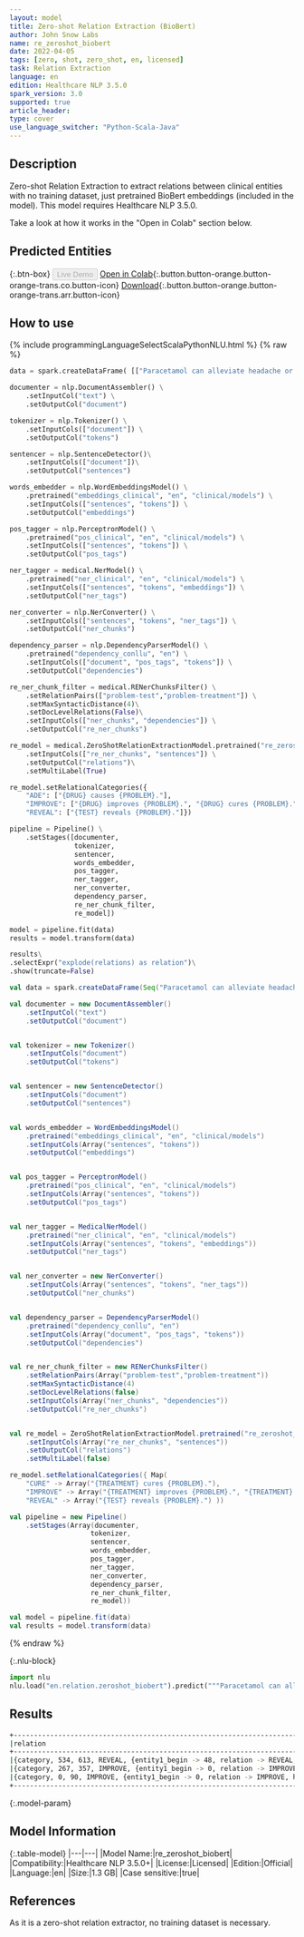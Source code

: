 ```yaml
---
layout: model
title: Zero-shot Relation Extraction (BioBert)
author: John Snow Labs
name: re_zeroshot_biobert
date: 2022-04-05
tags: [zero, shot, zero_shot, en, licensed]
task: Relation Extraction
language: en
edition: Healthcare NLP 3.5.0
spark_version: 3.0
supported: true
article_header:
type: cover
use_language_switcher: "Python-Scala-Java"
---
```


## Description

Zero-shot Relation Extraction to extract relations between clinical entities with no training dataset, just pretrained BioBert embeddings (included in the model). This model requires Healthcare NLP 3.5.0. 

Take a look at how it works in the "Open in Colab" section below.

## Predicted Entities




{:.btn-box}
<button class="button button-orange" disabled>Live Demo</button>
[Open in Colab](https://colab.research.google.com/github/JohnSnowLabs/spark-nlp-workshop/blob/master/tutorials/Certification_Trainings/Healthcare/10.3.ZeroShot_Clinical_Relation_Extraction.ipynb){:.button.button-orange.button-orange-trans.co.button-icon}
[Download](https://s3.amazonaws.com/auxdata.johnsnowlabs.com/clinical/models/re_zeroshot_biobert_en_3.5.0_3.0_1649176740466.zip){:.button.button-orange.button-orange-trans.arr.button-icon}

## How to use



<div class="tabs-box" markdown="1">
{% include programmingLanguageSelectScalaPythonNLU.html %}
{% raw %}

```python
data = spark.createDataFrame( [["Paracetamol can alleviate headache or sickness. An MRI test can be used to find cancer."]] ).toDF("text")

documenter = nlp.DocumentAssembler() \
    .setInputCol("text") \
    .setOutputCol("document")

tokenizer = nlp.Tokenizer() \
    .setInputCols(["document"]) \
    .setOutputCol("tokens")

sentencer = nlp.SentenceDetector()\
    .setInputCols(["document"])\
    .setOutputCol("sentences")

words_embedder = nlp.WordEmbeddingsModel() \
    .pretrained("embeddings_clinical", "en", "clinical/models") \
    .setInputCols(["sentences", "tokens"]) \
    .setOutputCol("embeddings")

pos_tagger = nlp.PerceptronModel() \
    .pretrained("pos_clinical", "en", "clinical/models") \
    .setInputCols(["sentences", "tokens"]) \
    .setOutputCol("pos_tags")

ner_tagger = medical.NerModel() \
    .pretrained("ner_clinical", "en", "clinical/models") \
    .setInputCols(["sentences", "tokens", "embeddings"]) \
    .setOutputCol("ner_tags")

ner_converter = nlp.NerConverter() \
    .setInputCols(["sentences", "tokens", "ner_tags"]) \
    .setOutputCol("ner_chunks")

dependency_parser = nlp.DependencyParserModel() \
    .pretrained("dependency_conllu", "en") \
    .setInputCols(["document", "pos_tags", "tokens"]) \
    .setOutputCol("dependencies")

re_ner_chunk_filter = medical.RENerChunksFilter() \
    .setRelationPairs(["problem-test","problem-treatment"]) \
    .setMaxSyntacticDistance(4)\
    .setDocLevelRelations(False)\
    .setInputCols(["ner_chunks", "dependencies"]) \
    .setOutputCol("re_ner_chunks")

re_model = medical.ZeroShotRelationExtractionModel.pretrained("re_zeroshot_biobert", "en", "clinical/models")\
    .setInputCols(["re_ner_chunks", "sentences"]) \
    .setOutputCol("relations")\
    .setMultiLabel(True)

re_model.setRelationalCategories({
    "ADE": ["{DRUG} causes {PROBLEM}."],
    "IMPROVE": ["{DRUG} improves {PROBLEM}.", "{DRUG} cures {PROBLEM}."],
    "REVEAL": ["{TEST} reveals {PROBLEM}."]})

pipeline = Pipeline() \
    .setStages([documenter, 
                tokenizer, 
                sentencer, 
                words_embedder, 
                pos_tagger, 
                ner_tagger, 
                ner_converter,
                dependency_parser, 
                re_ner_chunk_filter, 
                re_model])

model = pipeline.fit(data)
results = model.transform(data)

results\
.selectExpr("explode(relations) as relation")\
.show(truncate=False)
```
```scala
val data = spark.createDataFrame(Seq("Paracetamol can alleviate headache or sickness. An MRI test can be used to find cancer.")).toDF("text")

val documenter = new DocumentAssembler()
    .setInputCol("text")
    .setOutputCol("document")


val tokenizer = new Tokenizer()
    .setInputCols("document")
    .setOutputCol("tokens")


val sentencer = new SentenceDetector()
    .setInputCols("document")
    .setOutputCol("sentences")


val words_embedder = WordEmbeddingsModel()
    .pretrained("embeddings_clinical", "en", "clinical/models")
    .setInputCols(Array("sentences", "tokens"))
    .setOutputCol("embeddings")


val pos_tagger = PerceptronModel()
    .pretrained("pos_clinical", "en", "clinical/models")
    .setInputCols(Array("sentences", "tokens"))
    .setOutputCol("pos_tags")


val ner_tagger = MedicalNerModel()
    .pretrained("ner_clinical", "en", "clinical/models")
    .setInputCols(Array("sentences", "tokens", "embeddings"))
    .setOutputCol("ner_tags")


val ner_converter = new NerConverter()
    .setInputCols(Array("sentences", "tokens", "ner_tags"))
    .setOutputCol("ner_chunks")


val dependency_parser = DependencyParserModel()
    .pretrained("dependency_conllu", "en")
    .setInputCols(Array("document", "pos_tags", "tokens"))
    .setOutputCol("dependencies")


val re_ner_chunk_filter = new RENerChunksFilter()
    .setRelationPairs(Array("problem-test","problem-treatment"))
    .setMaxSyntacticDistance(4)
    .setDocLevelRelations(false)
    .setInputCols(Array("ner_chunks", "dependencies"))
    .setOutputCol("re_ner_chunks")


val re_model = ZeroShotRelationExtractionModel.pretrained("re_zeroshot_biobert", "en", "clinical/models")
    .setInputCols(Array("re_ner_chunks", "sentences"))
    .setOutputCol("relations")
    .setMultiLabel(false)

re_model.setRelationalCategories({ Map(
    "CURE" -> Array("{TREATMENT} cures {PROBLEM}."),
    "IMPROVE" -> Array("{TREATMENT} improves {PROBLEM}.", "{TREATMENT} cures {PROBLEM}."),
    "REVEAL" -> Array("{TEST} reveals {PROBLEM}.") ))

val pipeline = new Pipeline()
    .setStages(Array(documenter, 
                    tokenizer, 
                    sentencer, 
                    words_embedder, 
                    pos_tagger, 
                    ner_tagger, 
                    ner_converter,
                    dependency_parser, 
                    re_ner_chunk_filter, 
                    re_model))

val model = pipeline.fit(data)
val results = model.transform(data)
```
{% endraw %}


{:.nlu-block}
```python
import nlu
nlu.load("en.relation.zeroshot_biobert").predict("""Paracetamol can alleviate headache or sickness. An MRI test can be used to find cancer.""")
```

</div>


## Results


```bash
+----------------------------------------------------------------------------------------------------------------------------------------------------------------------------------------------------------------------------------------------------------------------------------------------------------------------------------------------------------------------+
|relation                                                                                                                                                                                                                                                                                                                                                              |
+----------------------------------------------------------------------------------------------------------------------------------------------------------------------------------------------------------------------------------------------------------------------------------------------------------------------------------------------------------------------+
|{category, 534, 613, REVEAL, {entity1_begin -> 48, relation -> REVEAL, hypothesis -> An MRI test reveals cancer., confidence -> 0.9760039, nli_prediction -> entail, entity1 -> TEST, syntactic_distance -> 4, chunk2 -> cancer, entity2_end -> 85, entity1_end -> 58, entity2_begin -> 80, entity2 -> PROBLEM, chunk1 -> An MRI test, sentence -> 1}, []}            |
|{category, 267, 357, IMPROVE, {entity1_begin -> 0, relation -> IMPROVE, hypothesis -> Paracetamol improves sickness., confidence -> 0.98819494, nli_prediction -> entail, entity1 -> TREATMENT, syntactic_distance -> 3, chunk2 -> sickness, entity2_end -> 45, entity1_end -> 10, entity2_begin -> 38, entity2 -> PROBLEM, chunk1 -> Paracetamol, sentence -> 0}, []}|
|{category, 0, 90, IMPROVE, {entity1_begin -> 0, relation -> IMPROVE, hypothesis -> Paracetamol improves headache., confidence -> 0.9929625, nli_prediction -> entail, entity1 -> TREATMENT, syntactic_distance -> 2, chunk2 -> headache, entity2_end -> 33, entity1_end -> 10, entity2_begin -> 26, entity2 -> PROBLEM, chunk1 -> Paracetamol, sentence -> 0}, []}    |
+----------------------------------------------------------------------------------------------------------------------------------------------------------------------------------------------------------------------------------------------------------------------------------------------------------------------------------------------------------------------+
```


{:.model-param}
## Model Information


{:.table-model}
|---|---|
|Model Name:|re_zeroshot_biobert|
|Compatibility:|Healthcare NLP 3.5.0+|
|License:|Licensed|
|Edition:|Official|
|Language:|en|
|Size:|1.3 GB|
|Case sensitive:|true|


## References


As it is a zero-shot relation extractor, no training dataset is necessary.
